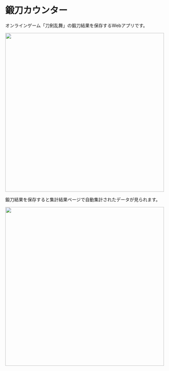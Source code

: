 # 鍛刀カウンター
オンラインゲーム「刀剣乱舞」の鍛刀結果を保存するWebアプリです。

<img src="https://user-images.githubusercontent.com/37039268/54135387-0cdd7c80-445d-11e9-9dbe-c3f2e0156dae.png" width=500>

鍛刀結果を保存すると集計結果ページで自動集計されたデータが見られます。

<img src="https://user-images.githubusercontent.com/37039268/54135453-2aaae180-445d-11e9-9d4b-29c57cded94b.png" width=500>
